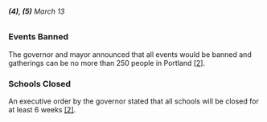 ###### **(4), (5)** March 13

### Events Banned 
The governor and mayor announced that all events would be banned and gatherings can be no more than 250 people in Portland [[2]](https://www.seattlepi.com/coronavirus/article/washington-state-coronavirus-outbreak-timeline-15188450.php). 

### Schools Closed
An executive order by the governor stated that all schools will be closed for at least 6 weeks [[2]](https://www.seattlepi.com/coronavirus/article/washington-state-coronavirus-outbreak-timeline-15188450.php). 